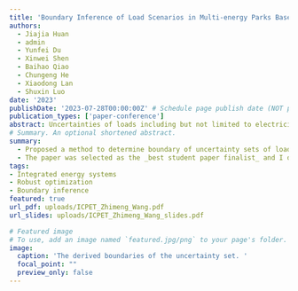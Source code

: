 ```yaml
---
title: 'Boundary Inference of Load Scenarios in Multi-energy Parks Based on Statistical Learning'
authors:
  - Jiajia Huan
  - admin
  - Yunfei Du
  - Xinwei Shen
  - Baihao Qiao
  - Chungeng He
  - Xiaodong Lan
  - Shuxin Luo
date: '2023'
publishDate: '2023-07-28T00:00:00Z' # Schedule page publish date (NOT publication's date).
publication_types: ['paper-conference']
abstract: Uncertainties of loads including but not limited to electricity, cold and heat have brought difficulties to safe and economical operation of multi-energy complementary parks. To deal with the uncertainties, system operators usually choose to set a fluctuation range for the loads based on their past experiences of operation of the system as well as their personal preferences and habits, making the fluctuation ranges, also known as uncertainty sets in optimization, less reliable and less explainable. In this paper, we proposed a method of determining uncertainty sets in multi-energy complementary parks based on statistical learning. By applying this method, the uncertainty sets can be derived more flexibly solely based on how much the safe operation of the system could be affected and the predicted values of the loads, with no need of past experiences of operation. Such advantages make the proposed method easier to be popularized and utilized in various areas and scenarios.
# Summary. An optional shortened abstract.
summary: 
  - Proposed a method to determine boundary of uncertainty sets of load scenarios in robust optimization that requires no information about past data. 
  - The paper was selected as the _best student paper finalist_ and I delivered an _oral speech_.
tags:
- Integrated energy systems
- Robust optimization
- Boundary inference
featured: true
url_pdf: uploads/ICPET_Zhimeng_Wang.pdf
url_slides: uploads/ICPET_Zhimeng_Wang_slides.pdf

# Featured image
# To use, add an image named `featured.jpg/png` to your page's folder. 
image:
  caption: 'The derived boundaries of the uncertainty set. '
  focal_point: ""
  preview_only: false
---
```


<!-- {{% callout note %}}
Click the _Cite_ button above to demo the feature to enable visitors to import publication metadata into their reference management software.
{{% /callout %}}

{{% callout note %}}
Create your slides in Markdown - click the _Slides_ button to check out the example.
{{% /callout %}}

Add the publication's **full text** or **supplementary notes** here. You can use rich formatting such as including [code, math, and images](https://docs.hugoblox.com/content/writing-markdown-latex/). -->
